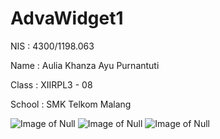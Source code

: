 # AdvaWidget1

NIS : 4300/1198.063

Name : Aulia Khanza Ayu Purnantuti

Class : XIIRPL3 - 08

School : SMK Telkom Malang

![Image of Null](https://github.com/akhanzaku/AdvaWidget1/edit/master/AdvaWid1)
![Image of Null](https://github.com/akhanzaku/AdvaWidget1/edit/master/AdvaWid1b)
![Image of Null](https://github.com/akhanzaku/AdvaWidget1/edit/master/AdvaWid1c)
